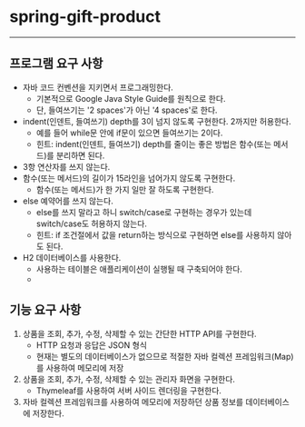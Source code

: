 # spring-gift-product

---
## 프로그램 요구 사항

* 자바 코드 컨벤션을 지키면서 프로그래밍한다.
    * 기본적으로 Google Java Style Guide를 원칙으로 한다.
    * 단, 들여쓰기는 '2 spaces'가 아닌 '4 spaces'로 한다.
* indent(인덴트, 들여쓰기) depth를 3이 넘지 않도록 구현한다. 2까지만 허용한다.
    * 예를 들어 while문 안에 if문이 있으면 들여쓰기는 2이다.
    * 힌트: indent(인덴트, 들여쓰기) depth를 줄이는 좋은 방법은 함수(또는 메서드)를 분리하면 된다.
* 3항 연산자를 쓰지 않는다.
* 함수(또는 메서드)의 길이가 15라인을 넘어가지 않도록 구현한다.
    * 함수(또는 메서드)가 한 가지 일만 잘 하도록 구현한다.
* else 예약어를 쓰지 않는다.
    * else를 쓰지 말라고 하니 switch/case로 구현하는 경우가 있는데 switch/case도 허용하지 않는다.
    * 힌트: if 조건절에서 값을 return하는 방식으로 구현하면 else를 사용하지 않아도 된다.
* H2 데이터베이스를 사용한다.
    * 사용하는 테이블은 애플리케이션이 실행될 때 구축되어야 한다.
    * 
## 기능 요구 사항

1. 상품을 조회, 추가, 수정, 삭제할 수 있는 간단한 HTTP API를 구현한다.
    * HTTP 요청과 응답은 JSON 형식
    * 현재는 별도의 데이터베이스가 없으므로 적절한 자바 컬렉션 프레임워크(Map)를 사용하여 메모리에 저장
2. 상품을 조회, 추가, 수정, 삭제할 수 있는 관리자 화면을 구현한다.
    * Thymeleaf를 사용하여 서버 사이드 렌더링을 구현한다.
3. 자바 컬렉션 프레임워크를 사용하여 메모리에 저장하던 상품 정보를 데이터베이스에 저장한다.